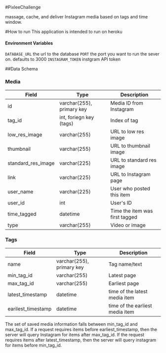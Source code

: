 #PixleeChallenge

massage, cache, and deliver Instagram media based on tags and time window.

#How to run
This application is intended to run on heroku
#### Environment Variables
`DATABASE_URL` the url to the database
`PORT` the port you want to run the sever on. defaults to 3000
`INSTAGRAM_TOKEN` instgram API token

##Data Schema

### Media

| Field              | Type                      | Description                    |
| ------------------ | ------------------------- | ------------------------------ |
| id                 | varchar(255), primary key | Media ID from Instagram        |
| tag_id             | int, foriegn key (tags)   | Index of tag                   |
| low_res_image      | varchar(255)              | URL to low res image           |
| thumbnail          | varchar(255)              | URL to thumbnail image         |
| standard_res_image | varchar(225)              | URL to standard res image      |
| link               | varchar(225)              | URL to Instagram page          |
| user_name          | varchar(225)              | User who posted this item      |
| user_id            | int                       | User's ID                      |
| time_tagged        | datetime                  | Time the item was first tagged |
| type               | varchar(255)              | Video or image                 |

### Tags

| Field              | Type               | Description                     |
| ------------------ | ------------------ | ------------------------------- |
| name               | varchar(255), primary key | Tag name/text            |
| min_tag_id         | varchar(255)       | Latest page                     |
| max_tag_id         | varchar(255)       | Earliest page                   |
| latest_timestamp   | datetime           | time of the latest media item   |
| earilest_timestamp | datetime           | time of the earliest media item |

The set of saved media information falls between min_tag_id and max_tag_id. If a request requires items before earliest_timestamp, then the server will query Instagram for items after max_tag_id. If the request requires items after latest_timestamp, then the server will query instagram for items before min_tag_id.
